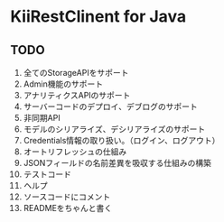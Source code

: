 # KiiRestClinent for Java

## TODO
1. 全てのStorageAPIをサポート
1. Admin機能のサポート
1. アナリティクスAPIのサポート
1. サーバーコードのデプロイ、デブログのサポート
1. 非同期API
1. モデルのシリアライズ、デシリアライズのサポート
1. Credentials情報の取り扱い。（ログイン、ログアウト）
1. オートリフレッシュの仕組み
1. JSONフィールドの名前差異を吸収する仕組みの構築
1. テストコード
1. ヘルプ
1. ソースコードにコメント
1. READMEをちゃんと書く
















